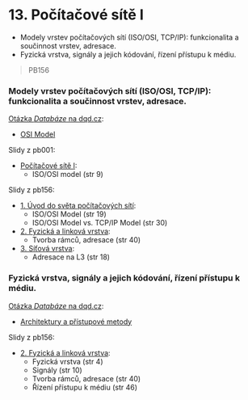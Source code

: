 # 13. Počítačové sítě I

- Modely vrstev počítačových sítí (ISO/OSI, TCP/IP): funkcionalita a součinnost vrstev, adresace.
- Fyzická vrstva, signály a jejich kódování, řízení přístupu k médiu.

> PB156

### Modely vrstev počítačových sítí (ISO/OSI, TCP/IP): funkcionalita a součinnost vrstev, adresace.

[Otázka *Databáze* na dqd.cz](http://statnice.dqd.cz/home:prog:ap7):
- [OSI Model](http://statnice.dqd.cz/home:prog:ap7#osi_model)

Slidy z pb001:
- [Počítačové sítě I](https://is.muni.cz/el/1433/podzim2016/PB001/um/pb001_05.pdf):
	- ISO/OSI model (str 9)
	
Slidy z pb156:
- [1. Úvod do světa počítačových sítí](https://is.muni.cz/el/1433/jaro2017/PB156/um/lecture1.pdf):
	- ISO/OSI Model (str 19)
	- ISO/OSI Model vs. TCP/IP Model (str 30)
- [2. Fyzická a linková vrstva](https://is.muni.cz/el/1433/jaro2017/PB156/um/lecture2.pdf):
	- Tvorba rámců, adresace (str 40)
- [3. Síťová vrstva](https://is.muni.cz/el/1433/jaro2017/PB156/um/lecture3.pdf):
	- Adresace na L3 (str 18)

### Fyzická vrstva, signály a jejich kódování, řízení přístupu k médiu.

[Otázka *Databáze* na dqd.cz](http://statnice.dqd.cz/home:prog:ap7):
- [Architektury a přístupové metody](http://statnice.dqd.cz/home:prog:ap7#architektury_a_pristupove_metody)

Slidy z pb156:
- [2. Fyzická a linková vrstva](https://is.muni.cz/el/1433/jaro2017/PB156/um/lecture2.pdf):
	- Fyzická vrstva (str 4)
	- Signály (str 10)
	- Tvorba rámců, adresace (str 40)
	- Řízení přístupu k médiu (str 46)